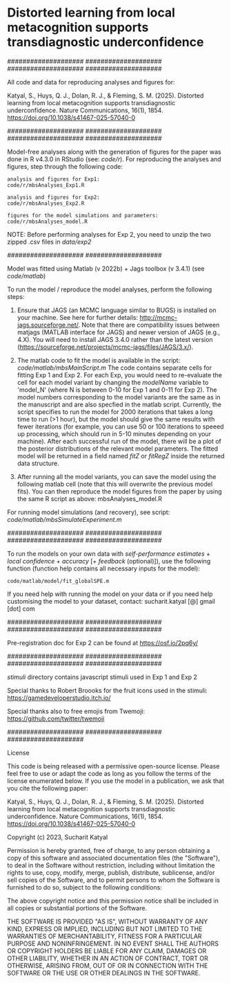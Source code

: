 # Distorted learning from local metacognition supports transdiagnostic underconfidence

 
  #################### #################### #################### 
####################

All code and data for reproducing analyses and figures for:

Katyal, S., Huys, Q. J., Dolan, R. J., & Fleming, S. M. (2025). Distorted learning from local metacognition supports transdiagnostic underconfidence. Nature Communications, 16(1), 1854. https://doi.org/10.1038/s41467-025-57040-0


 
  #################### #################### #################### 
####################

Model-free analyses along with the generation of figures for the paper was done in R v4.3.0 in RStudio
(see: _code/r_). For reproducing the analyses and figures, step through the following code:

    analysis and figures for Exp1:                    code/r/mbsAnalyses_Exp1.R
    
    analysis and figures for Exp2:                    code/r/mbsAnalyses_Exp2.R
    
    figures for the model simulations and parameters: code/r/mbsAnalyses_model.R

NOTE: Before performing analyses for Exp 2, you need to unzip the two zipped .csv files in _data/exp2_

  #################### ####################

Model was fitted using Matlab (v 2022b) + Jags toolbox (v 3.4.1) (see _code/matlab_)

To run the model / reproduce the model analyses, perform the following steps:

1) Ensure that JAGS (an MCMC language similar to BUGS) is installed on your machine. See here for further details: http://mcmc-jags.sourceforge.net/. Note that there are compatibility issues between matjags (MATLAB interface for JAGS) and newer version of JAGS (e.g., 4.X). You will need to install JAGS 3.4.0 rather than the latest version (https://sourceforge.net/projects/mcmc-jags/files/JAGS/3.x/).

2) The matlab code to fit the model is available in the script:  _code/matlab/mbsMainScript.m_ 
The code contains separate cells for fitting Exp 1 and Exp 2. For each Exp, you would need to re-evaluate the cell for each model variant by changing the _modelName_ variable to 'model_N' (where N is between 0-10 for Exp 1 and 0-11 for Exp 2). The model numbers corresponding to the model variants are the same as in the manuscript and are also specfied in the matlab script. Currently, the script specifies to run the model for 2000 iterations that takes a long time to run (>1 hour), but the model should give the same results with fewer iterations (for example, you can use 50 or 100 iterations to speeed up processing, which should run in 5-10 minutes depending on your machine). After each successful run of the model, there will be a plot of the posterior distributions of the relevant model parameters. The fitted model will be returned in a field named _fitZ_ or _fitRegZ_ inside the returned data structure.

3) After running all the model variants, you can save the model using the following matlab cell (note that this will overwrite the previous model fits). You can then reproduce the model figures from the paper by using the same R script as above: mbsAnalyses_model.R
   

For running model simulations (and recovery), see script: _code/matlab/mbsSimulateExperiment.m_

  #################### #################### #################### 
####################

To run the models on your own data with _self-performance estimates_ + _local confidence_ + _accuracy_ [+ _feedback_ (optional)]), use the following function (function help contains all necessary inputs for the model):

    code/matlab/model/fit_globalSPE.m

If you need help with running the model on your data or if you need help customising the model to your dataset, contact: sucharit.katyal [@] gmail [dot] com

  #################### #################### #################### 
####################

Pre-registration doc for Exp 2 can be found at 
https://osf.io/2pq6y/


  #################### #################### #################### 
####################

_stimuli_ directory contains javascript stimuli used in Exp 1 and Exp 2

Special thanks to Robert Broooks for the fruit icons used in the stimuli: https://gamedeveloperstudio.itch.io/

Special thanks also to free emojis from Twemoji: https://github.com/twitter/twemoji

  #################### #################### #################### 
  
  License

This code is being released with a permissive open-source license. Please feel free to use or adapt the code as long as you follow the terms of the license enumerated below. If you use the model in a publication, we ask that you cite the following paper:

Katyal, S., Huys, Q. J., Dolan, R. J., & Fleming, S. M. (2025). Distorted learning from local metacognition supports transdiagnostic underconfidence. Nature Communications, 16(1), 1854. https://doi.org/10.1038/s41467-025-57040-0

Copyright (c) 2023, Sucharit Katyal

Permission is hereby granted, free of charge, to any person obtaining a copy of this software and associated documentation files (the "Software"), to deal in the Software without restriction, including without limitation the rights to use, copy, modify, merge, publish, distribute, sublicense, and/or sell copies of the Software, and to permit persons to whom the Software is furnished to do so, subject to the following conditions:

The above copyright notice and this permission notice shall be included in all copies or substantial portions of the Software.

THE SOFTWARE IS PROVIDED "AS IS", WITHOUT WARRANTY OF ANY KIND, EXPRESS OR IMPLIED, INCLUDING BUT NOT LIMITED TO THE WARRANTIES OF MERCHANTABILITY, FITNESS FOR A PARTICULAR PURPOSE AND NONINFRINGEMENT. IN NO EVENT SHALL THE AUTHORS OR COPYRIGHT HOLDERS BE LIABLE FOR ANY CLAIM, DAMAGES OR OTHER LIABILITY, WHETHER IN AN ACTION OF CONTRACT, TORT OR OTHERWISE, ARISING FROM, OUT OF OR IN CONNECTION WITH THE SOFTWARE OR THE USE OR OTHER DEALINGS IN THE SOFTWARE.

